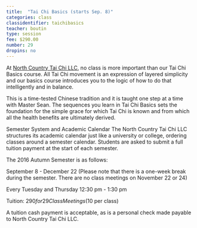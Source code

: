 ```yaml
---
title:  "Tai Chi Basics (starts Sep. 8)"
categories: class
classidentifier: taichibasics
teacher: boutin
type: session
fee: $290.00
number: 29
dropins: no
---
```

At <a href="http://www.trilliumyogacenter.com/nctaichi.html">North Country Tai Chi LLC</a>, no class is more important than our Tai Chi Basics course. All Tai Chi movement is an expression of layered simplicity and our basics course introduces you to the logic of how to do that intelligently and in balance.

This is a time-tested Chinese tradition and it is taught one step at a time with Master Sean. The sequences you learn in Tai Chi Basics sets the foundation for the simple grace for which Tai Chi is known and from which all the health benefits are ultimately derived.

Semester System and Academic Calendar
The North Country Tai Chi LLC structures its academic calendar just like a university or college, ordering classes around a semester calendar. Students are asked to submit a full tuition payment at the start of each semester.

The 2016 Autumn Semester is as follows:

September 8 - December 22 (Please note that there is a one-week break during the semester. There are no class meetings on November 22 or 24)

Every Tuesday and Thursday 12:30 pm - 1:30 pm

Tuition: $290 for 29 Class Meetings ($10 per class)

A tuition cash payment is acceptable, as is a personal check made payable to North Country Tai Chi LLC.
